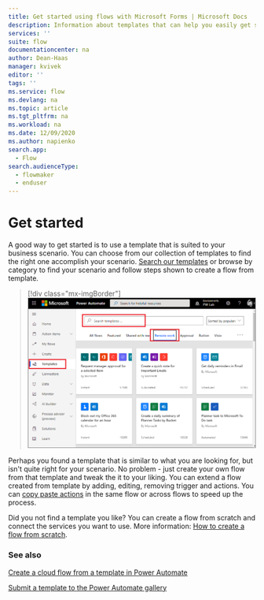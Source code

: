 ```yaml
---
title: Get started using flows with Microsoft Forms | Microsoft Docs
description: Information about templates that can help you easily get started using flows with Microsoft Forms. 
services: ''
suite: flow
documentationcenter: na
author: Dean-Haas
manager: kvivek
editor: ''
tags: ''
ms.service: flow
ms.devlang: na
ms.topic: article
ms.tgt_pltfrm: na
ms.workload: na
ms.date: 12/09/2020
ms.author: napienko
search.app: 
  - Flow
search.audienceType: 
  - flowmaker
  - enduser
---
```


# Get started

A good way to get started is to use a template that is suited to your business scenario. You can choose from our collection of templates to find the right one accomplish your scenario. [Search our templates](https://preview.flow.microsoft.com/templates/) or browse by category to find your scenario and follow steps shown to create a flow from template.

 > [!div class="mx-imgBorder"]
 > ![Templates screen](..\media\forms\templates-screen.png "Search for a template")

Perhaps you found a template that is similar to what you are looking for, but isn't quite right for your scenario. No problem - just create your own flow from that template and tweak the it to your liking. You can extend a flow created from template by adding, editing, removing trigger and actions. You can [copy paste actions](https://flow.microsoft.com/blog/introducing-clipboard-in-flow-designer-and-three-new-user-experience-updates/) in the same flow or across flows to speed up the process.

Did you not find a template you like? You can create a flow from scratch and connect the services you want to use. More information: [How to create a flow from scratch](/get-started-logic-flow.md).  

### See also

[Create a cloud flow from a template in Power Automate](/get-started-logic-template.md)

[Submit a template to the Power Automate gallery](/publish-a-template.md)